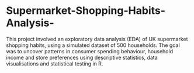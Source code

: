 # Supermarket-Shopping-Habits-Analysis-
This project involved an exploratory data analysis (EDA) of UK supermarket shopping habits, using a simulated dataset of 500 households. The goal was to uncover patterns in consumer spending behaviour, household income and store preferences using descriptive statistics, data visualisations and statistical testing in R.
